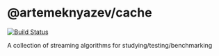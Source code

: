 # @artemeknyazev/cache

[![Build Status](https://travis-ci.org/artemeknyazev/streaming-algs-js.svg?branch=master)](https://travis-ci.org/artemeknyazev/streaming-algs-js)

A collection of streaming algorithms for studying/testing/benchmarking
